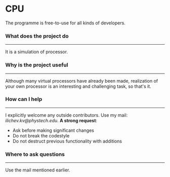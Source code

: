 # CPU

The programme is free-to-use for all kinds of developers.
### What does the project do
***
It is a simulation of processor.

### Why is the project useful
***
Although many virtual processors have already been made, realization of your own processor is an interesting and challenging task, so that's it.

### How can I help
***
I explicitly welcome any outside contributors. Use my mail: _ilichev.kv@phystech.edu_.
__A strong request__:
* Ask before making significant changes
* Do not break the codestyle
* Do not destruct previous functionality with additions

### Where to ask questions
***
Use the mail mentioned earlier.
